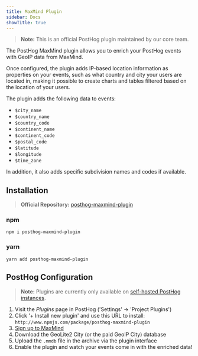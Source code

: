 ```yaml
---
title: MaxMind Plugin
sidebar: Docs
showTitle: true
---
```


> **Note:** This is an official PostHog plugin maintained by our core team.

The PostHog MaxMind plugin allows you to enrich your PostHog events with GeoIP data from MaxMind.

Once configured, the plugin adds IP-based location information as properties on your events, such as what country and city your users are located in, making it possible to create charts and tables filtered based on the location of your users.

The plugin adds the following data to events:

- `$city_name`
- `$country_name` 
- `$country_code`
- `$continent_name` 
- `$continent_code` 
- `$postal_code` 
- `$latitude`
- `$longitude`
- `$time_zone`

In addition, it also adds specific subdivision names and codes if available.

## Installation

> **Official Repository:** [posthog-maxmind-plugin](https://github.com/PostHog/posthog-maxmind-plugin)

### npm

```shell
npm i posthog-maxmind-plugin
```

### yarn

```shell
yarn add posthog-maxmind-plugin
```

## PostHog Configuration

> **Note:** Plugins are currently only available on [self-hosted PostHog instances](posthog.com/docs/features/plugins).

1. Visit the _Plugins_ page in PostHog ('Settings' -> 'Project Plugins')
1. Click '+ Install new plugin' and use this URL to install: `http://www.npmjs.com/package/posthog-maxmind-plugin` 
1. [Sign up to MaxMind](https://dev.maxmind.com/geoip/geoip2/geolite2/)
1. Download the GeoLite2 City (or the paid GeoIP City) database
1. Upload the `.mmdb` file in the archive via the plugin interface
1. Enable the plugin and watch your events come in with the enriched data!
